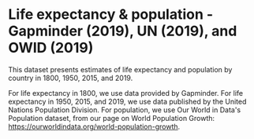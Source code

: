 # Life expectancy & population - Gapminder (2019), UN (2019), and OWID (2019)

This dataset presents estimates of life expectancy and population by country in 1800, 1950, 2015, and 2019.

For life expectancy in 1800, we use data provided by Gapminder. For life expectancy in 1950, 2015, and 2019, we use data published by the United Nations Population Division. For population, we use Our World in Data's Population dataset, from our page on World Population Growth: https://ourworldindata.org/world-population-growth. 